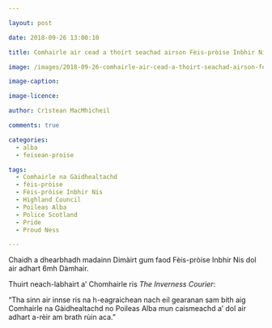 ```yaml
---

layout: post

date: 2018-09-26 13:00:10

title: Comhairle air cead a thoirt seachad airson Fèis-pròise Inbhir Nis a dhol air adhart

image: /images/2018-09-26-comhairle-air-cead-a-thoirt-seachad-airson-feis-proise-inbhir-nis-a-dhol-air-adhart.jpg

image-caption:

image-licence:

author: Crìstean MacMhìcheil

comments: true

categories:
  - alba
  - feisean-proise

tags:
  - Comhairle na Gàidhealtachd
  - fèis-pròise
  - Fèis-pròise Inbhir Nis
  - Highland Council
  - Poileas Alba
  - Police Scotland
  - Pride
  - Proud Ness

---
```


Chaidh a dhearbhadh madainn Dimàirt gum faod Fèis-pròise Inbhir Nis dol air adhart 6mh Dàmhair.

<!--more-->

Thuirt neach-labhairt a’ Chomhairle ris _The Inverness Courier_:

“Tha sinn air innse ris na h-eagraichean nach eil gearanan sam bith aig Comhairle na Gàidhealtachd no Poileas Alba mun caismeachd a’ dol air adhart a-rèir am brath rùin aca.”
